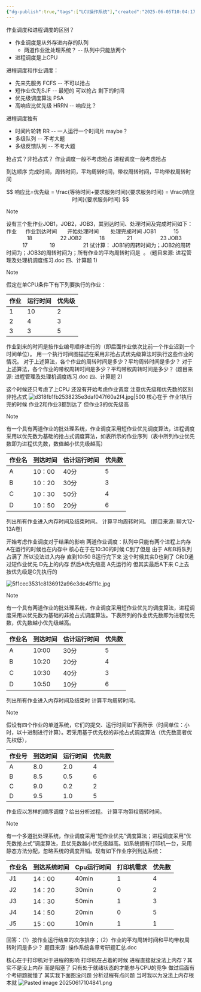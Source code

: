 ```yaml
---
{"dg-publish":true,"tags":["LCU操作系统"],"created":"2025-06-05T10:04:17.138+08:00","updated":"2025-06-24T19:30:01.174+08:00","permalink":"/Operating System/LCU Operating System/专题一：作业调度与进程调度结合大题/","dgPassFrontmatter":true,"noteIcon":""}
---
```



作业调度和进程调度的区别？
- 作业调度是从外存进内存的队列
	- 两道作业批处理系统？ -- 队列中只能放两个
- 进程调度是上CPU

进程调度和作业调度：
- 先来先服务 FCFS -- 不可以抢占
- 短作业优先SJF -- 最短的 可以抢占 剩下的时间
- 优先级调度算法 PSA
- 高响应比优先级 HRRN -- 响应比？

进程调度独有
- 时间片轮转 RR  -- 一人运行一个时间片  maybe？
- 多级队列 -- 不考大题
- 多级反馈队列 -- 不考大题

抢占式？非抢占式？
作业调度一般不考虑抢占
进程调度一般考虑抢占

到达顺序
完成时间，周转时间，平均周转时间，带权周转时间，平均带权周转时间

$$
响应比=优先级 = \frac{等待时间+要求服务时间}{要求服务时间} = \frac{响应时间}{要求服务时间}
$$

> [!note]
> 设有三个批作业JOB1，JOB2，JOB3，其到达时间、处理时间及完成时间如下：
> 作业      作业到达时间       开始处理时间        处理完成时间
> JOB1            15               18                   22
> JOB2            18               21                   23
> JOB3            17               19                   21
> 试计算：
> JOB1的周转时间为；JOB2的周转时间为；JOB3的周转时间为；所有作业的平均周转时间是  。
> (题目来源: 进程管理及处理机调度练习.doc 四、计算题 1)


> [!note]
> 假定在单CPU条件下有下列要执行的作业：
> 
> | 作业  | 运行时间 | 优先级 |
> | --- | ---- | --- |
> | 1   | 10   | 2   |
> | 2   | 4    | 3   |
> | 3   | 3    | 5   |
> 作业到来的时间是按作业编号顺序进行的（即后面作业依次比前一个作业迟到一个时间单位）。
> 用一个执行时间图描述在采用非抢占式优先级算法时执行这些作业的情况。
> 对于上述算法，各个作业的周转时间是多少？平均周转时间是多少？
> 对于上述算法，各个作业的带权周转时间是多少？平均带权周转时间是多少？
> (题目来源: 进程管理及处理机调度练习.doc 四、计算题 2)

这个时候还只考虑了上CPU  还没有开始考虑作业调度
注意优先级和优先数的区别
非抢占式
![d318fb1fb2538235e3daf047f60a2f4.jpg|500](/img/user/accessory/d318fb1fb2538235e3daf047f60a2f4.jpg)
核心在于 作业1执行完的时候 作业2和作业3都到达了 但作业3的优先级高


> [!note]
> 有一个具有两道作业的批处理系统，作业调度采用短作业优先调度算法，进程调度采用以优先数为基础的抢占式调度算法，如表所示的作业序列（表中所列作业优先数即为进程优先数，数值越小优先级越高）
> 
> | 作业名 | 到达时间  | 估计运行时间 | 优先数 |
> | --- | ----- | ------ | --- |
> | A   | 10：00 | 40分    | 5   |
> | B   | 10：20 | 30分    | 3   |
> | C   | 10：30 | 50分    | 4   |
> | D   | 10：50 | 20分    | 6   |
> 列出所有作业进入内存时间及结束时间。
> 计算平均周转时间。
> (题目来源: 聊大12-13A卷)

开始考虑作业调度对于结果的影响
两道作业调度：队列中只能有两个进程上内存  A在运行的时候也在内存中
核心在于在10:30的时候 C到了但是 由于 A和B将队列占满了 所以没法进入内存 直到10:50 B运行完下来 这个时候其实D也到了 C和D通过短作业优先 D先上的内存 然后A优先级高 A先运行的
但其实最后A下来 C上去 按优先级是C先执行的

![5f1cec3531c8136912a96e3dc45f11c.jpg](/img/user/accessory/5f1cec3531c8136912a96e3dc45f11c.jpg)


> [!note]
> 有一个具有两道作业的批处理系统，作业调度采用短作业优先的调度算法，进程调度采用以优先数为基础的非抢占式调度算法。下表所列的作业优先数即为进程优先数，优先数越小优先级越高。
> 
> | 作业名 | 到达时间  | 估计运行时间 | 优先数 |
> | --- | ----- | ------ | --- |
> | A   | 10:00 | 30分    | 5   |
> | B   | 10:20 | 20分    | 4   |
> | C   | 10:30 | 40分    | 3   |
> | D   | 10:50 | 10分    | 6   |
> 列出所有作业进入内存时间及结束时
> 计算平均周转时间。



> [!note]
> 假设有四个作业的单道系统，它们的提交、运行时间如下表所示（时间单位：小时，以十进制进行计算）。若采用基于优先权的非抢占式调度算法（优先数高者优先权低），
> 
> | **作业号** | **到达时间** | **运行时间** | **优先数** |
> | ------- | -------- | -------- | ------- |
> | A       | 8.0      | 2.0      | 4       |
> | B       | 8.5      | 0.5      | 6       |
> | C       | 9.0      | 0.2      | 2       |
> | D       | 9.5      | 1.0      | 5       |
> 作业应以怎样的顺序调度？给出分析过程。
> 计算平均带权周转时间。



> [!note]
> 有一个多道批处理系统，作业调度采用“短作业优先”调度算法；进程调度采用“优先数抢占式”调度算法，且优先数越小优先级越高。如系统拥有打印机一台，采用静态方法分配，忽略系统的调度开销。现有如下作业序列到达系统：
> 
> | 作业名 | 到达系统时间 | Cpu运行时间 | 打印机需求 | 优先数 |
> | --- | ------ | ------- | ----- | --- |
> | J1  | 14：00  | 40min   | 1     | 4   |
> | J2  | 14：20  | 30min   | 0     | 2   |
> | J3  | 14：30  | 50min   | 1     | 3   |
> | J4  | 14：50  | 20min   | 0     | 5   |
> | J5  | 15：00  | 10min   | 1     | 1   |
> 回答：（1）按作业运行结束的次序排序；（2）作业的平均周转时间和平均带权周转时间是多少？
> 题目来源: 操作系统各章考研题汇总.doc

核心在于打印机对于进程的影响
打印机在占着的时候 进程直接就没法上内存？其实不是没上内存 而是阻塞了 只有处于就绪状态的才能参与CPU的竞争
做过后面有个考研题就懂了
其实我下面图没问题 分析过程有点问题 当时我以为没法上内存根本就
![Pasted image 20250617104841.png](/img/user/accessory/Pasted%20image%2020250617104841.png)

